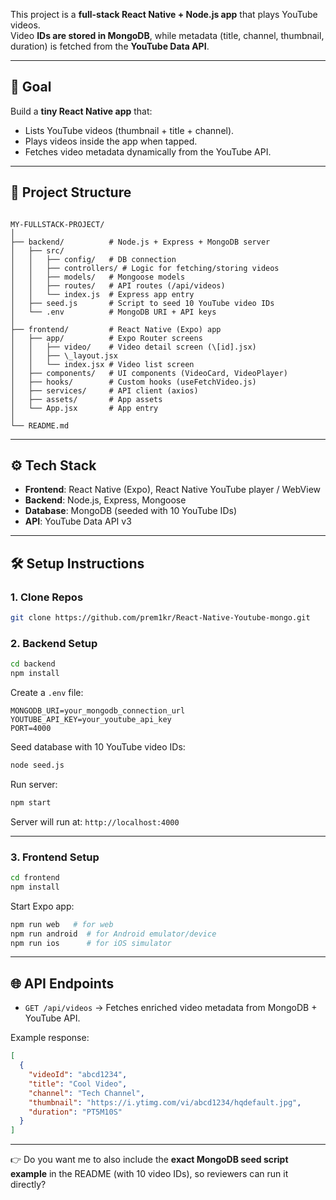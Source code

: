 
This project is a **full-stack React Native + Node.js app** that plays YouTube videos.  
Video **IDs are stored in MongoDB**, while metadata (title, channel, thumbnail, duration) is fetched from the **YouTube Data API**.  

---

## 🚀 Goal
Build a **tiny React Native app** that:
- Lists YouTube videos (thumbnail + title + channel).
- Plays videos inside the app when tapped.
- Fetches video metadata dynamically from the YouTube API.

---

## 📂 Project Structure
```

MY-FULLSTACK-PROJECT/
│
├── backend/          # Node.js + Express + MongoDB server
│   ├── src/
│   │   ├── config/   # DB connection
│   │   ├── controllers/ # Logic for fetching/storing videos
│   │   ├── models/   # Mongoose models
│   │   ├── routes/   # API routes (/api/videos)
│   │   └── index.js  # Express app entry
│   ├── seed.js       # Script to seed 10 YouTube video IDs
│   └── .env          # MongoDB URI + API keys
│
├── frontend/         # React Native (Expo) app
│   ├── app/          # Expo Router screens
│   │   ├── video/    # Video detail screen (\[id].jsx)
│   │   ├── \_layout.jsx
│   │   └── index.jsx # Video list screen
│   ├── components/   # UI components (VideoCard, VideoPlayer)
│   ├── hooks/        # Custom hooks (useFetchVideo.js)
│   ├── services/     # API client (axios)
│   ├── assets/       # App assets
│   └── App.jsx       # App entry
│
└── README.md

````

---

## ⚙️ Tech Stack
- **Frontend**: React Native (Expo), React Native YouTube player / WebView
- **Backend**: Node.js, Express, Mongoose
- **Database**: MongoDB (seeded with 10 YouTube IDs)
- **API**: YouTube Data API v3

---

## 🛠️ Setup Instructions

### 1. Clone Repos
```bash
git clone https://github.com/prem1kr/React-Native-Youtube-mongo.git
````

### 2. Backend Setup

```bash
cd backend
npm install
```

Create a `.env` file:

```env
MONGODB_URI=your_mongodb_connection_url
YOUTUBE_API_KEY=your_youtube_api_key
PORT=4000
```

Seed database with 10 YouTube video IDs:

```bash
node seed.js
```

Run server:

```bash
npm start
```

Server will run at: `http://localhost:4000`

---

### 3. Frontend Setup

```bash
cd frontend
npm install
```

Start Expo app:

```bash
npm run web   # for web
npm run android  # for Android emulator/device
npm run ios      # for iOS simulator
```

---

## 🌐 API Endpoints

* `GET /api/videos` → Fetches enriched video metadata from MongoDB + YouTube API.

Example response:

```json
[
  {
    "videoId": "abcd1234",
    "title": "Cool Video",
    "channel": "Tech Channel",
    "thumbnail": "https://i.ytimg.com/vi/abcd1234/hqdefault.jpg",
    "duration": "PT5M10S"
  }
]
```


---

👉 Do you want me to also include the **exact MongoDB seed script example** in the README (with 10 video IDs), so reviewers can run it directly?
```
